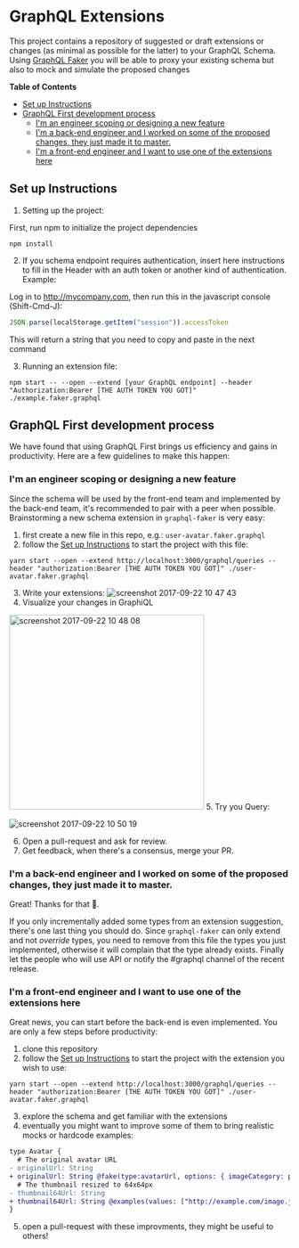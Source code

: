 # GraphQL Extensions

This project contains a repository of suggested or draft extensions or changes (as minimal as possible for the latter) to your GraphQL Schema.
Using [GraphQL Faker](https://github.com/APIs-guru/graphql-faker) you will be able to proxy your existing schema but also to mock and simulate the proposed changes

<!-- START doctoc generated TOC please keep comment here to allow auto update -->
<!-- DON'T EDIT THIS SECTION, INSTEAD RE-RUN doctoc TO UPDATE -->
**Table of Contents**

- [Set up Instructions](#set-up-instructions)
- [GraphQL First development process](#graphql-first-development-process)
  - [I'm an engineer scoping or designing a new feature](#im-an-engineer-scoping-or-designing-a-new-feature)
  - [I'm a back-end engineer and I worked on some of the proposed changes, they just made it to master.](#im-a-back-end-engineer-and-i-worked-on-some-of-the-proposed-changes-they-just-made-it-to-master)
  - [I'm a front-end engineer and I want to use one of the extensions here](#im-a-front-end-engineer-and-i-want-to-use-one-of-the-extensions-here)

<!-- END doctoc generated TOC please keep comment here to allow auto update -->


## Set up Instructions

1. Setting up the project:

First, run npm to initialize the project dependencies
```shell
npm install
```

2. If you schema endpoint requires authentication, insert here instructions to fill in the Header with an auth token or another kind of authentication. Example:

Log in to http://mycompany.com, then run this in the javascript console (Shift-Cmd-J):
```javascript
JSON.parse(localStorage.getItem("session")).accessToken
```
This will return a string that you need to copy and paste in the next command

3. Running an extension file:
```shell
npm start -- --open --extend [your GraphQL endpoint] --header "Authorization:Bearer [THE AUTH TOKEN YOU GOT]" ./example.faker.graphql
```

## GraphQL First development process

We have found that using GraphQL First brings us efficiency and gains in productivity.
Here are a few guidelines to make this happen:

### I'm an engineer scoping or designing a new feature

Since the schema will be used by the front-end team and implemented by the back-end team, it's recommended to pair with a peer when possible. Brainstorming a new schema extension in `graphql-faker` is very easy:
1. first create a new file in this repo, e.g.: `user-avatar.faker.graphql`
2. follow the [Set up Instructions](#set-up-instructions) to start the project with this file:
```
yarn start --open --extend http://localhost:3000/graphql/queries --header "authorization:Bearer [THE AUTH TOKEN YOU GOT]" ./user-avatar.faker.graphql
```
3. Write your extensions:
![screenshot 2017-09-22 10 47 43](https://user-images.githubusercontent.com/1869/30758337-d4e47972-9f86-11e7-98f4-46616380141e.png)
4. Visualize your changes in GraphiQL
<img width="350" alt="screenshot 2017-09-22 10 48 08" src="https://user-images.githubusercontent.com/1869/30758349-e4f232aa-9f86-11e7-9b9e-f264140864f9.png">
5. Try you Query:

![screenshot 2017-09-22 10 50 19](https://user-images.githubusercontent.com/1869/30758399-174b6b4a-9f87-11e7-94bb-23555cb78b4f.png)

6. Open a pull-request and ask for review.
7. Get feedback, when there's a consensus, merge your PR.

### I'm a back-end engineer and I worked on some of the proposed changes, they just made it to master.

Great! Thanks for that :champagne:.

If you only incrementally added some types from an extension suggestion, there's one last thing you should do. Since `graphql-faker` can only extend and not _override_ types, you need to remove from this file the types you just implemented, otherwise it will complain that the type already exists.
Finally let the people who will use API or notify the #graphql channel of the recent release.

### I'm a front-end engineer and I want to use one of the extensions here

Great news, you can start before the back-end is even implemented. You are only a few steps before productivity:
1. clone this repository
2. follow the [Set up Instructions](#set-up-instructions) to start the project with the extension you wish to use:
```
yarn start --open --extend http://localhost:3000/graphql/queries --header "authorization:Bearer [THE AUTH TOKEN YOU GOT]" ./user-avatar.faker.graphql
```
3. explore the schema and get familiar with the extensions
4. eventually you might want to improve some of them to bring realistic mocks or hardcode examples:

```patch
type Avatar {
  # The original avatar URL
- originalUrl: String
+ originalUrl: String @fake(type:avatarUrl, options: { imageCategory: people })
  # The thumbnail resized to 64x64px
- thumbnail64Url: String
+ thumbnail64Url: String @examples(values: ["http://example.com/image.jpg", "http://example.com/image2.jpg"])
}
```
5. open a pull-request with these improvments, they might be useful to others!
